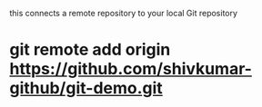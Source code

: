 this connects  a remote repository to your local Git repository
# git remote add origin https://github.com/shivkumar-github/git-demo.git
